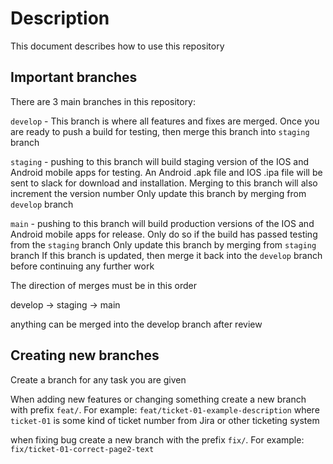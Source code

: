 # Description

This document describes how to use this repository

## Important branches

There are 3 main branches in this repository:

`develop` - This branch is where all features and fixes are merged.
Once you are ready to push a build for testing, then merge this branch into `staging` branch

`staging` - pushing to this branch will build staging version of the IOS and Android mobile apps for testing.
An Android .apk file and IOS .ipa file will be sent to slack for download and installation.
Merging to this branch will also increment the version number
Only update this branch by merging from `develop` branch

`main` - pushing to this branch will build production versions of the IOS and Android mobile apps for release.
Only do so if the build has passed testing from the `staging` branch
Only update this branch by merging from `staging` branch
If this branch is updated, then merge it back into the `develop` branch before continuing any further work

The direction of merges must be in this order

develop -> staging -> main

anything can be merged into the develop branch after review

## Creating new branches

Create a branch for any task you are given

When adding new features or changing something create a new branch with prefix `feat/`. For example:
`feat/ticket-01-example-description`
where `ticket-01` is some kind of ticket number from Jira or other ticketing system

when fixing bug create a new branch with the prefix `fix/`. For example:
`fix/ticket-01-correct-page2-text`
